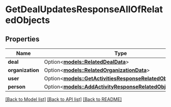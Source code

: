 # GetDealUpdatesResponseAllOfRelatedObjects

## Properties

Name | Type | Description | Notes
------------ | ------------- | ------------- | -------------
**deal** | Option<[**models::RelatedDealData**](RelatedDealData.md)> |  | [optional]
**organization** | Option<[**models::RelatedOrganizationData**](RelatedOrganizationData.md)> |  | [optional]
**user** | Option<[**models::GetActivitiesResponseRelatedObjectsUser**](GetActivitiesResponse_related_objects_user.md)> |  | [optional]
**person** | Option<[**models::AddActivityResponseRelatedObjectsPerson**](AddActivityResponse_related_objects_person.md)> |  | [optional]

[[Back to Model list]](../README.md#documentation-for-models) [[Back to API list]](../README.md#documentation-for-api-endpoints) [[Back to README]](../README.md)



